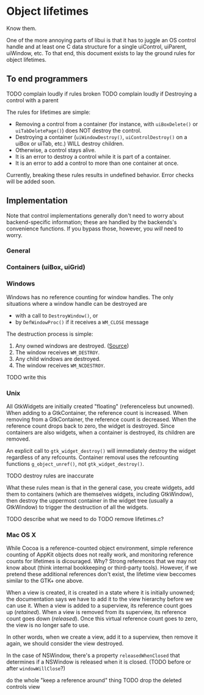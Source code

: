 # Object lifetimes

Know them.

One of the more annoying parts of libui is that it has to juggle an OS control handle and at least one C data structure for a single uiControl, uiParent, uiWindow, etc. To that end, this document exists to lay the ground rules for object lifetimes.

## To end programmers

TODO complain loudly if rules broken
TODO complain loudly if Destroying a control with a parent

The rules for lifetimes are simple:

- Removing a control from a container (for instance, with `uiBoxDelete()` or `uiTabDeletePage()`) does NOT destroy the control.
- Destroying a container (`uiWindowDestroy()`, `uiControlDestroy()` on a  uiBox or uiTab, etc.) WILL destroy children.
- Otherwise, a control stays alive.
- It is an error to destroy a control while it is part of a container.
- It is an error to add a control to more than one container at once.

Currently, breaking these rules results in undefined behavior. Error checks will be added soon.

## Implementation

Note that control implementations generally don't need to worry about backend-specific information; these are handled by the backends's convenience functions. If you bypass those, however, you *will* need to worry.

### General

### Containers (uiBox, uiGrid)

### Windows

Windows has no reference counting for window handles. The only situations where a window handle can be destroyed are

- with a call to `DestroyWindow()`, or
- by `DefWindowProc()` if it receives a `WM_CLOSE` message

The destruction process is simple:

1. Any owned windows are destroyed. ([Source](http://stackoverflow.com/questions/29419291/is-my-subclassing-common-controls-tooltip-destroying-itself-in-wm-destroy-before))
2. The window receives `WM_DESTROY`.
3. Any child windows are destroyed.
4. The window receives `WM_NCDESTROY`.

TODO write this

### Unix

All GtkWidgets are initially created "floating" (referenceless but unowned). When adding to a GtkContainer, the reference count is increased. When removing from a GtkContainer, the reference count is decreased. When the reference count drops back to zero, the widget is destroyed. Since containers are also widgets, when a container is destroyed, its children are removed.

An explicit call to `gtk_widget_destroy()` will immediately destroy the widget regardless of any refcounts. Container removal uses the refcounting functions `g_object_unref()`, not `gtk_widget_destroy()`.

TODO destroy rules are inaccurate

What these rules mean is that in the general case, you create widgets, add them to containers (which are themselves widgets, including GtkWindow), then destroy the uppermost container in the widget tree (usually a GtkWindow) to trigger the destruction of all the widgets.

TODO describe what we need to do
TODO remove lifetimes.c?

### Mac OS X

While Cocoa is a reference-counted object environment, simple reference counting of AppKit objects does not really work, and monitoring reference counts for lifetimes is dicouraged. Why? Strong references that we may not know about (think internal bookkeeping or third-party tools). However, if we pretend these additional references don't exist, the lifetime view beccomes similar to the GTK+ one above.

When a view is created, it is created in a state where it is initially unowned; the documentation says we have to add it to the view hierarchy before we can use it. When a view is added to a superview, its reference count goes up (*retained*). When a view is removed from its superview, its reference count goes down (*released*). Once this virtual reference count goes to zero, the view is no longer safe to use.

In other words, when we create a view, add it to a superview, then remove it again, we should consider the view destroyed.

In the case of NSWindow, there's a property `releasedWhenClosed` that determines if a NSWindow is released when it is closed. (TODO before or after `windowWillClose`?)

do the whole "keep a reference around" thing
TODO drop the deleted controls view
